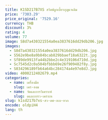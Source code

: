 ```yaml
---
title: K1SD217B7XS สวิตช์ลูกเบี้ยวกุญแจเดิม
price: '7303.29'
price_original: '7529.16'
currency: THB
discount: 3%
rating: 4
volume: 77
image: S8d7a430321554a0ea3837616dd29db206.jpg
images:
  - S8d7a430321554a0ea3837616dd29db206.jpg
  - S562e9be8a9b84bcab829bbaef18a6322t.jpg
  - Sf89de9913fa44b2bbe2c4e319106d710d.jpg
  - Sc7545d2c0a504bfbbb69e26f909482f8y.jpg
  - S034296189fb64a64bc284174a4e97e8dJ.jpg
video: 4000212402679.mp4
categories:
  - name: เครื่องมือ
    slug: เคร-องม
  - name: วัดและการวิเคราะห์
    slug: ดและการว-เคราะห
slug: k1sd217b7xs-สว-ตช-กเบ-ยวก
encode: oldpiH4
lang: th
---
```

  